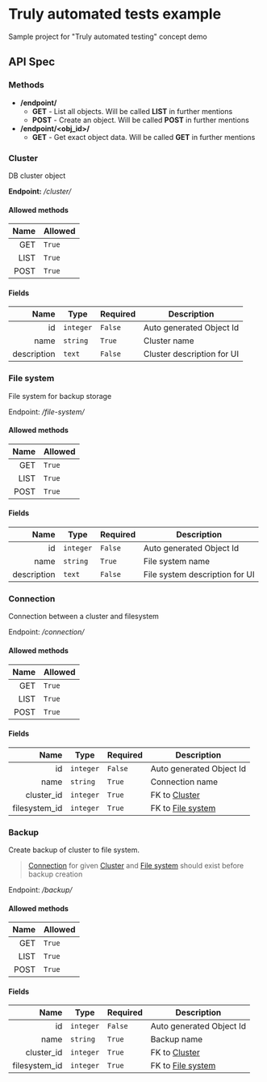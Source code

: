 # Truly automated tests example
Sample project for "Truly automated testing" concept demo


## API  Spec

### Methods

 - **/endpoint/**
    - **GET** - List all objects. Will be called **LIST** in further mentions
    - **POST** - Create an object. Will be called **POST** in further mentions
 - **/endpoint/\<obj_id\>/**
    - **GET** - Get exact object data. Will be called **GET** in further mentions

### Cluster

DB cluster object

**Endpoint:** _/cluster/_

#### Allowed methods

Name | Allowed
---: | ---
GET  | `True`
LIST | `True`
POST | `True`

#### Fields

Name | Type | Required | Description
---: | --- | --- | ---
id | `integer` | `False` | Auto generated Object Id
name | `string` | `True` | Cluster name
description | `text` | `False` | Cluster description for UI


### File system

File system for backup storage

Endpoint: _/file-system/_

#### Allowed methods

Name | Allowed
---: | ---
GET  | `True`
LIST | `True`
POST | `True`

#### Fields

Name | Type | Required | Description
---: | --- | --- | ---
id | `integer` | `False` | Auto generated Object Id
name | `string` | `True` | File system name
description | `text` | `False` | File system description for UI


### Connection

Connection between a cluster and filesystem

Endpoint: _/connection/_

#### Allowed methods

Name | Allowed
---: | ---
GET  | `True`
LIST | `True`
POST | `True`

#### Fields

Name | Type | Required | Description
---: | --- | --- | ---
id | `integer` | `False` | Auto generated Object Id
name | `string` | `True` | Connection name
cluster_id | `integer` | `True` | FK to [Cluster](#cluster)
filesystem_id | `integer` | `True` | FK to [File system](#file-system)


### Backup

Create backup of cluster to file system.

> [Connection](#connection) for given [Cluster](#cluster) and [File system](#file-system)
> should exist before backup creation 

Endpoint: _/backup/_

#### Allowed methods

Name | Allowed
---: | ---
GET  | `True`
LIST | `True`
POST | `True`

#### Fields

Name | Type | Required | Description
---: | --- | --- | ---
id | `integer` | `False` | Auto generated Object Id
name | `string` | `True` | Backup name
cluster_id | `integer` | `True` | FK to [Cluster](#cluster)
filesystem_id | `integer` | `True` | FK to [File system](#file-system)